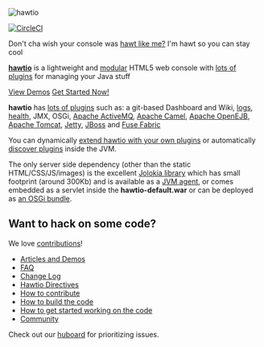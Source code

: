 ![hawtio][logo]

[![CircleCI](https://circleci.com/gh/hawtio/hawtio/tree/2.x.svg?style=shield)](https://circleci.com/gh/hawtio/hawtio/tree/2.x)

Don't cha wish your console was [hawt like me?](http://www.youtube.com/watch?v=YNSxNsr4wmA) I'm hawt so you can stay cool

**[hawtio](http://hawt.io)** is a lightweight and [modular](http://hawt.io/plugins/index.html) HTML5 web console with [lots of plugins](http://hawt.io/plugins/index.html) for managing your Java stuff

[View Demos](http://hawt.io/articles/index.html)
[Get Started Now!](http://hawt.io/getstarted/index.html)

**hawtio** has [lots of plugins](http://hawt.io/plugins/index.html) such as: a git-based Dashboard and Wiki, [logs](http://hawt.io/plugins/logs/index.html), [health](http://hawt.io/plugins/health/index.html), JMX, OSGi, [Apache ActiveMQ](http://activemq.apache.org/), [Apache Camel](http://camel.apache.org/), [Apache OpenEJB](http://openejb.apache.org/), [Apache Tomcat](http://tomcat.apache.org/), [Jetty](http://www.eclipse.org/jetty/), [JBoss](http://www.jboss.org/jbossas) and [Fuse Fabric](http://fuse.fusesource.org/fabric/)

You can dynamically [extend hawtio with your own plugins](http://hawt.io/plugins/index.html) or automatically [discover plugins](http://hawt.io/plugins/index.html) inside the JVM.

The only server side dependency (other than the static HTML/CSS/JS/images) is the excellent [Jolokia library](http://jolokia.org) which has small footprint (around 300Kb) and is available as a [JVM agent](http://jolokia.org/agent/jvm.html), or comes embedded as a servlet inside the **hawtio-default.war** or can be deployed as [an OSGi bundle](http://jolokia.org/agent/osgi.html).


## Want to hack on some code?

We love [contributions](http://hawt.io/contributing/index.html)!

* [Articles and Demos](http://hawt.io/articles/index.html)
* [FAQ](http://hawt.io/faq/index.html)
* [Change Log](http://hawt.io/changelog.html)
* [Hawtio Directives](http://hawt.io/directives/)
* [How to contribute](http://hawt.io/contributing/index.html)
* [How to build the code](http://hawt.io/building/index.html)
* [How to get started working on the code](http://hawt.io/developers/index.html)
* [Community](http://hawt.io/community/index.html)

Check out our [huboard](https://huboard.com/hawtio/hawtio#/) for prioritizing issues.

[logo]: http://hawt.io/images/hawtio_logo.svg "hawtio"
